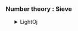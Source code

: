 <h3>Number theory : Sieve</h3>
<ul>
	<details>
		<summary>LightOj</summary>
		<ol>
			<li>Problem: <a href="https://lightoj.com/problem/goldbach-s-conjecture">1259 Goldbach's Conjecture</a></li>
			<ul>
				<li>Solution: <a href="https://github.com/Mestu-Paul/MyProgramming/blob/master/LightOj/1259_Goldbach's_Conjecture.md">1035 Intelligent Factorial Factorization</a></li>
			</ul>
		</ol>
	</details>
</ul>
